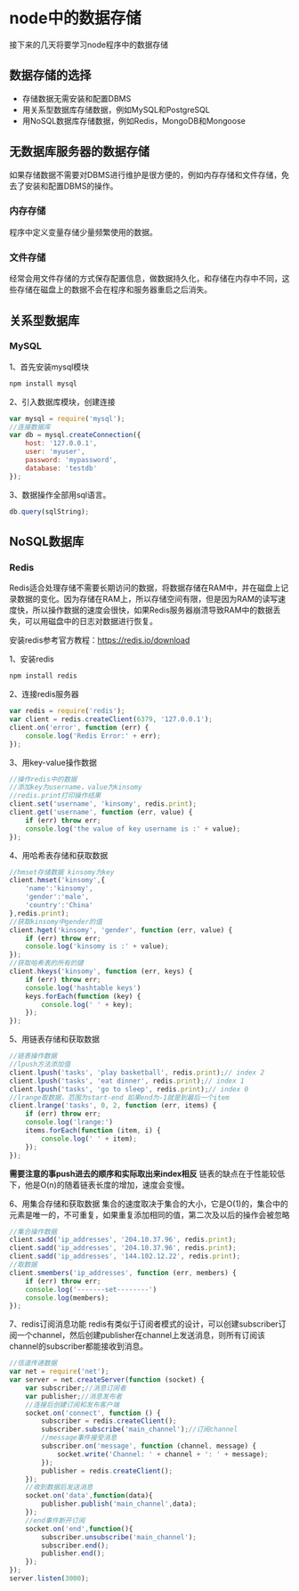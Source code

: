 # node中的数据存储
接下来的几天将要学习node程序中的数据存储
## 数据存储的选择
* 存储数据无需安装和配置DBMS
* 用关系型数据库存储数据，例如MySQL和PostgreSQL
* 用NoSQL数据库存储数据，例如Redis，MongoDB和Mongoose

## 无数据库服务器的数据存储
如果存储数据不需要对DBMS进行维护是很方便的，例如内存存储和文件存储，免去了安装和配置DBMS的操作。
### 内存存储
程序中定义变量存储少量频繁使用的数据。
### 文件存储
经常会用文件存储的方式保存配置信息，做数据持久化，和存储在内存中不同，这些存储在磁盘上的数据不会在程序和服务器重启之后消失。

## 关系型数据库
### MySQL
1、首先安装mysql模块
```s
npm install mysql
```
2、引入数据库模块，创建连接
```js
var mysql = require('mysql');
//连接数据库
var db = mysql.createConnection({
    host: '127.0.0.1',
    user: 'myuser',
    password: 'mypassword',
    database: 'testdb'
});
```
3、数据操作全部用sql语言。
```js
db.query(sqlString);
```

## NoSQL数据库
### Redis
Redis适合处理存储不需要长期访问的数据，将数据存储在RAM中，并在磁盘上记录数据的变化。因为存储在RAM上，所以存储空间有限，但是因为RAM的读写速度快，所以操作数据的速度会很快，如果Redis服务器崩溃导致RAM中的数据丢失，可以用磁盘中的日志对数据进行恢复。

安装redis参考官方教程：https://redis.io/download

1、安装redis
```s
npm install redis
```
2、连接redis服务器
```js
var redis = require('redis');
var client = redis.createClient(6379, '127.0.0.1');
client.on('error', function (err) {
    console.log('Redis Error:' + err);
});
```
3、用key-value操作数据
```js 
//操作redis中的数据
//添加key为username，value为kinsomy
//redis.print打印操作结果
client.set('username', 'kinsomy', redis.print);
client.get('username', function (err, value) {
    if (err) throw err;
    console.log('the value of key username is :' + value);
});
```
4、用哈希表存储和获取数据
```js
//hmset存储数据 kinsomy为key 
client.hmset('kinsomy',{
    'name':'kinsomy',
    'gender':'male',
    'country':'China'
},redis.print);
//获取kinsomy中gender的值
client.hget('kinsomy', 'gender', function (err, value) {
    if (err) throw err;
    console.log('kinsomy is :' + value);
});
//获取哈希表的所有的键
client.hkeys('kinsomy', function (err, keys) {
    if (err) throw err;
    console.log('hashtable keys')
    keys.forEach(function (key) {
        console.log(' ' + key);
    });
});
```
5、用链表存储和获取数据
```js
//链表操作数据
//lpush方法添加值
client.lpush('tasks', 'play basketball', redis.print);// index 2
client.lpush('tasks', 'eat dinner', redis.print);// index 1
client.lpush('tasks', 'go to sleep', redis.print);// index 0
//lrange取数据，范围为start-end 如果end为-1就是到最后一个item
client.lrange('tasks', 0, 2, function (err, items) {
    if (err) throw err;
    console.log('lrange:')
    items.forEach(function (item, i) {
        console.log(' ' + item);
    });
});
```
**需要注意的事push进去的顺序和实际取出来index相反**
链表的缺点在于性能较低下，他是O(n)的随着链表长度的增加，速度会变慢。

6、用集合存储和获取数据
集合的速度取决于集合的大小，它是O(1)的，集合中的元素是唯一的，不可重复，如果重复添加相同的值，第二次及以后的操作会被忽略
```js
//集合操作数据
client.sadd('ip_addresses', '204.10.37.96', redis.print);
client.sadd('ip_addresses', '204.10.37.96', redis.print);
client.sadd('ip_addresses', '144.102.12.22', redis.print);
//取数据
client.smembers('ip_addresses', function (err, members) {
    if (err) throw err;
    console.log('-------set--------')
    console.log(members);
});
```
7、redis订阅消息功能
redis有类似于订阅者模式的设计，可以创建subscriber订阅一个channel，然后创建publisher在channel上发送消息，则所有订阅该channel的subscriber都能接收到消息。
```js
//信道传递数据
var net = require('net');
var server = net.createServer(function (socket) {
    var subscriber;//消息订阅者
    var publisher;//消息发布者
    //连接后创建订阅和发布客户端
    socket.on('connect', function () {
        subscriber = redis.createClient();
        subscriber.subscribe('main_channel');//订阅channel
        //message事件接受消息
        subscriber.on('message', function (channel, message) {
            socket.write('Channel: ' + channel + ': ' + message);
        });
        publisher = redis.createClient();
    });
    //收到数据后发送消息
    socket.on('data',function(data){
        publisher.publish('main_channel',data);
    });
    //end事件断开订阅
    socket.on('end',function(){
        subscriber.unsubscribe('main_channel');
        subscriber.end();
        publisher.end();
    });
});
server.listen(3000);
```

